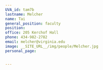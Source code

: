 ```yaml
---
UVA_id: tam7b
lastname: Melcher
name: Tai
general_position: faculty
position:
office: 205 Kerchof Hall
phone: 434-982-2782
email: melcher@virginia.edu
image: __SITE_URL__/img/people/Melcher.jpg
personal_page:


---
```

